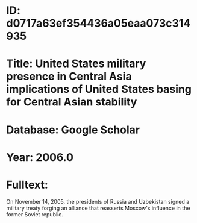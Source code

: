 # ID: d0717a63ef354436a05eaa073c314935
# Title: United States military presence in Central Asia implications of United States basing for Central Asian stability
# Database: Google Scholar
# Year: 2006.0
# Fulltext:
On November 14, 2005, the presidents of Russia and Uzbekistan signed a military treaty forging an alliance that reasserts Moscow's influence in the former Soviet republic.